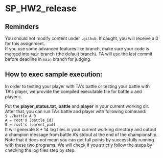 # SP_HW2_release

## Reminders
You should not modify content under `.github`. If caught, you will receive a 0 for this assignment.  
If you use some advanced features like branch, make sure your code is merged into `main` branch (the default branch). TA will use the last commit before deadline in `main` branch for judging. 

## How to exec sample execution:
In order to testing your player with TA's battle or testing your battle with TA's player, we provide the compiled executable file for battle.c and player.c.

Put the **player_status.txt**, **battle** and **player** in your current working dir. After that, you can run TA’s battle and player with following command:  
`$ ./battle A 0`  
`A = root's [battle_id] `  
`0 = root's [parent_pid]`  
It will generate 8 + 14 log files in your current working directory and output a  champion message from battle A’s stdout at the end of the championship.
Note that it does not mean you can get full points by successfully running with these two programs. We will check if you strictly follow the steps by checking the log files step by step.
